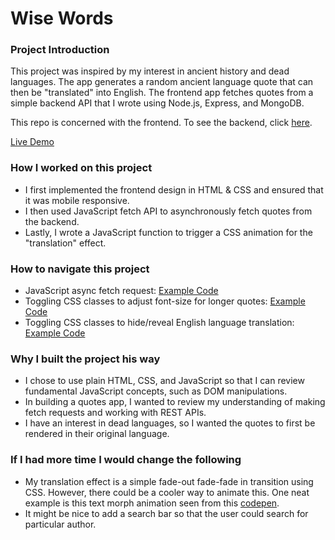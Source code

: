 # Wise Words

### Project Introduction
This project was inspired by my interest in ancient history and dead languages. The app generates a random ancient language quote that can then be "translated" into English. The frontend app fetches quotes from a simple backend API that I wrote using Node.js, Express, and MongoDB. 

This repo is concerned with the frontend. To see the backend, click [here](https://github.com/markjager13/wise-words-api).

[Live Demo](https://wise-words-app.netlify.app/)

### How I worked on this project
* I first implemented the frontend design in HTML & CSS and ensured that it was mobile responsive.
* I then used JavaScript fetch API to asynchronously fetch quotes from the backend. 
* Lastly, I wrote a JavaScript function to trigger a CSS animation for the "translation" effect. 

### How to navigate this project
* JavaScript async fetch request: [Example Code](https://github.com/markjager13/wise-words-frontend/blob/9424c83b616b545acdba28b8363f3be24b59d308/script.js#L70)
* Toggling CSS classes to adjust font-size for longer quotes: [Example Code](https://github.com/markjager13/wise-words-frontend/blob/9424c83b616b545acdba28b8363f3be24b59d308/script.js#L34)
* Toggling CSS classes to hide/reveal English language translation: [Example Code](https://github.com/markjager13/wise-words-frontend/blob/9424c83b616b545acdba28b8363f3be24b59d308/script.js#L122)

### Why I built the project his way
* I chose to use plain HTML, CSS, and JavaScript so that I can review fundamental JavaScript concepts, such as DOM manipulations. 
* In building a quotes app, I wanted to review my understanding of making fetch requests and working with REST APIs.
* I have an interest in dead languages, so I wanted the quotes to first be rendered in their original language. 

### If I had more time I would change the following
* My translation effect is a simple fade-out fade-fade in transition using CSS. However, there could be a cooler way to animate this. One neat example is this text morph animation seen from this [codepen](https://codepen.io/Valgo/pen/PowZaNY).
* It might be nice to add a search bar so that the user could search for particular author.

